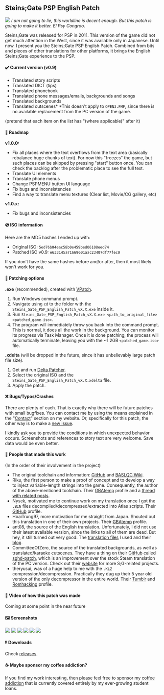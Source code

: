 ## Steins;Gate PSP English Patch
![](https://haselloyance.github.io/0_SGPSPE/logo.jpg)
*I am not going to lie, this worldline is decent enough. But this patch is going to make it better. El Psy Congroo.*

Steins;Gate was released for PSP in 2011. This version of the game did not get much attention in the West, since it was available only in Japanese. Until now. I present you the Steins;Gate PSP English Patch. Combined from bits and pieces of other translations for other platforms, it brings the English Steins;Gate experience to the PSP.

#### ✔️ Current version (v0.9)
- Translated story scripts
- Translated DICT (tips)
- Translated phonebook
- Translated phone messages/emails, backgrounds and songs
- Translated backgrounds
- Translated cutscenes\*
\*This doesn't apply to `OPEN3.PMF`, since there is no available replacement from the PC version of the game.

(pretend that each item on the list has "(where applicable)" after it)

#### 🚩 Roadmap
**v1.0.0:**
- Fix all places where the text overflows from the text area (basically rebalance huge chunks of text). For now this "freezes" the game, but such places can be skipped by pressing "start" button once. You can check the backlog after the problematic place to see the full text. 
- Translate UI elements
- Translate phone menus
- Change PSPMENU button UI language
- Fix bugs and inconsistencies
- Find a way to translate menu textures (Clear list, Movie/CG gallery, etc)

**v1.0.x:**
- Fix bugs and inconsistencies

#### 💿 ISO information
Here are the MD5 hashes I ended up with:
- Original ISO: `5ed76b04eac58b0e459bed06108eed74`
- Patched ISO v0.9: `e633145a71669601aac23407df77fec0`

If you don't have the same hashes before and/or after, then it most likely won't work for you.

#### 🔨 Patching options
**.exe** (recommended), created with [VPatch](https://www.tibed.net/vpatch/).
1. Run Windows command prompt.
2. Navigate using `cd` to the folder with the `Steins_Gate_PSP_English_Patch_vX.X.exe` inside it.
3. Run `Steins_Gate_PSP_English_Patch_vX.X.exe <path_to_original_file> <patched_game.iso>`.
4. The program will immediately throw you back into the command prompt. This is normal, it does all the work in the background. You can monitor its progress via Task Manager. Once it is done patching, the process will automatically terminate, leaving you with the ~1.2GB `<patched_game.iso>` file.

**.xdelta** (will be dropped in the future, since it has unbelievably large patch file size).
1. Get and run [Delta Patcher](https://www.romhacking.net/utilities/704/).
2. Select the original ISO and the `Steins_Gate_PSP_English_Patch_vX.X.xdelta` file.
3. Apply the patch.

#### ❌ Bugs/Typos/Crashes
There are plenty of each. That is exactly why there will be future patches with small bugfixes. You can contact me by using the means explained in the "[Contact](https://haselloyance.github.io/#contact)" section on my website. Or, specifically for this patch, the other way is to make a [new issue](https://github.com/HaselLoyance/steins-gate-psp-patch/issues).

I kindly ask you to provide the conditions in which unexpected behavior occurs. Screenshots and references to story text are very welcome. Save data would be even better.

#### 👀 People that made this work
(In the order of their involvement in the project)
- The original toolchain and information: [GitHub](https://github.com/BASLQC/steins-gate-psp-patch) and [BASLQC Wiki](https://en.wikibooks.org/wiki/PSP/Steins_Gate_Translation).
- Riku, the first person to make a proof of concept and to develop a way to inject variable-length strings into the game. Consequently, the author of the above-mentioned toolchain. Their [GBAtemp](https://gbatemp.net/members/riku.176570/) profile and a [thread with related posts](https://gbatemp.net/threads/steins-gate-anyone-familiar-with-this-game-engine.346275/page-2#post-5065600).
- Nysek, motivated me to continue work on my translation once I got the `.BIN` files decompiled/decompressed/extracted into Atlas scripts. Their [GitHub](https://github.com/Nysek/) profile.
 - HoaiTrung97, more motivation for me straight from Japan. Shouted out this translation in one of their own projects. Their [GBAtemp](https://gbatemp.net/members/hoaitrung97.461220/) profile.
- ant08, the source of the English translation. Unfortunately, I did not use their latest available version, since the links to all of them are dead. But hey, it still turned out very good. The [translation files](http://tsuuun.blogspot.com/2012/01/happy-new-year-everyone-and-yeah-its.html) I used and their [blog](http://tsuuun.blogspot.com/).
- CommitteeOfZero, the source of the translated backgrounds, as well as translated/karaoke cutscenes. They have a thing on their [GitHub](https://github.com/CommitteeOfZero) called [sghd-patch](https://github.com/CommitteeOfZero/sghd-patch), which is an improvement over the stock Steam translation of the PC version. Check out their [website](http://sonome.dareno.me/) for more S;G-related projects.
- theryusui, was of a huge help to me with the `.KLZ` compression/decompression. Practically they dug up their 5 year old version of the only decompressor in the entire world. Their [Tumblr](https://theryusui.tumblr.com/) and [Romhacking](https://www.romhacking.net/forum/index.php?action=profile;u=181) profile.

#### 🎥 Video of how this patch was made
Coming at some point in the near future

#### 🖼️ Screenshots
![](https://haselloyance.github.io/0_SGPSPE/pic1.jpg)
![](https://haselloyance.github.io/0_SGPSPE/pic2.jpg)
![](https://haselloyance.github.io/0_SGPSPE/pic3.jpg)
![](https://haselloyance.github.io/0_SGPSPE/pic4.jpg)
![](https://haselloyance.github.io/0_SGPSPE/pic5.jpg)
![](https://haselloyance.github.io/0_SGPSPE/pic6.jpg)

#### ⏬ Downloads
Check [releases](https://github.com/HaselLoyance/steins-gate-psp-patch/releases).

#### ☕ Maybe sponsor my coffee addiction?
If you find my work interesting, then please feel free to sponsor my [coffee addiction](https://buymeacoff.ee/rwly8PutT) that is currently covered entirely by my ever-growing student loans.
